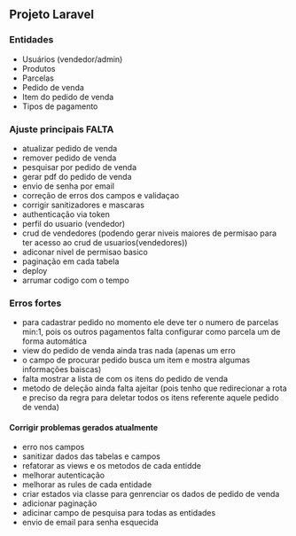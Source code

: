 ## Projeto Laravel

### Entidades
- Usuários (vendedor/admin)
- Produtos
- Parcelas
- Pedido de venda
- Item do pedido de venda
- Tipos de pagamento


### Ajuste principais FALTA
- atualizar pedido de venda
- remover pedido de venda
- pesquisar por pedido de venda
- gerar pdf do pedido de venda
- envio de senha por email
- correção de erros dos campos e validaçao
- corrigir sanitizadores e mascaras
- authenticação via token
- perfil do usuario (vendedor)
- crud de vendedores (podendo gerar niveis maiores de permisao para ter acesso ao crud de usuarios(vendedores))
- adiconar nivel de permisao basico 
- paginação em cada tabela
- deploy
- arrumar codigo com o tempo



### Erros fortes
- para cadastrar pedido no momento ele deve ter o numero de parcelas min:1, pois os outros pagamentos falta configurar como parcela um  de forma automática
- view do pedido de venda ainda tras nada (apenas um erro
- o campo de procurar pedido busca um item e mostra algumas informações baiscas)
- falta mostrar a lista de com os itens do pedido de venda
- metodo de deleção ainda falta ajeitar (pois tenho que redirecionar a rota e preciso da regra para deletar todos os itens referente aquele pedido de venda)


#### Corrigir problemas gerados atualmente
- erro nos campos
- sanitizar dados das tabelas e campos
- refatorar as views e os metodos de cada entidde
- melhorar autenticação
- melhorar as rules de cada entidade
- criar estados via classe para genrenciar os dados de pedido de venda 
- adicionar paginação
- adicinar campo de pesquisa para todas as entidades
- envio de email para senha esquecida

